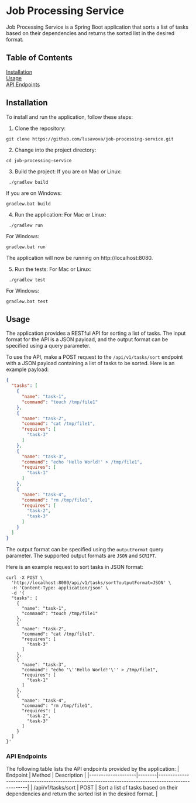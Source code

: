 # Job Processing Service

Job Processing Service is a Spring Boot application that sorts a list of tasks based on their dependencies and returns the sorted list in the desired format.

## Table of Contents

[Installation]()</br>
[Usage]()</br>
[API Endpoints]()</br>

## Installation
To install and run the application, follow these steps:

1. Clone the repository:
```console
git clone https://github.com/lusavova/job-processing-service.git
```

2. Change into the project directory:
```console
cd job-processing-service
```
3. Build the project:
If you are on Mac or Linux:
```console
 ./gradlew build
```
If you are on Windows:
```console
gradlew.bat build 
```

4. Run the application:
For Mac or Linux:
```console
 ./gradlew run
```
For Windows:
```console
gradlew.bat run 
```

The application will now be running on http://localhost:8080.

5. Run the tests:
For Mac or Linux:
```console
 ./gradlew test
```
For Windows:
```console
gradlew.bat test 
```

## Usage

The application provides a RESTful API for sorting a list of tasks.
The input format for the API is a JSON payload, and the output format can be specified using a query parameter.

To use the API, make a POST request to the `/api/v1/tasks/sort` endpoint with a JSON payload containing a list of tasks to be sorted. Here is an example payload:

```json
{
  "tasks": [
    {
      "name": "task-1",
      "command": "touch /tmp/file1"
    },
    {
      "name": "task-2",
      "command": "cat /tmp/file1",
      "requires": [
        "task-3"
      ]
    },
    {
      "name": "task-3",
      "command": "echo 'Hello World!' > /tmp/file1",
      "requires": [
        "task-1"
      ]
    },
    {
      "name": "task-4",
      "command": "rm /tmp/file1",
      "requires": [
        "task-2",
        "task-3"
      ]
    }
  ]
}
```

The output format can be specified using the `outputFormat` query parameter.
The supported output formats are `JSON` and `SCRIPT`.

Here is an example request to sort tasks in JSON format:

```
curl -X POST \
  'http://localhost:8080/api/v1/tasks/sort?outputFormat=JSON' \
  -H 'Content-Type: application/json' \
  -d '{
  "tasks": [
    {
      "name": "task-1",
      "command": "touch /tmp/file1"
    },
    {
      "name": "task-2",
      "command": "cat /tmp/file1",
      "requires": [
        "task-3"
      ]
    },
    {
      "name": "task-3",
      "command": "echo '\''Hello World!'\'' > /tmp/file1",
      "requires": [
        "task-1"
      ]
    },
    {
      "name": "task-4",
      "command": "rm /tmp/file1",
      "requires": [
        "task-2",
        "task-3"
      ]
    }
  ]
}'
```

### API Endpoints

The following table lists the API endpoints provided by the application:
| Endpoint           | Method | Description                                                                                        |
|--------------------|--------|----------------------------------------------------------------------------------------------------|
| /api/v1/tasks/sort | POST   | Sort a list of tasks based on their dependencies and return the sorted list in the desired format. |
